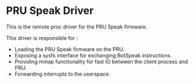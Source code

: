 PRU Speak Driver
=================

This is the remote proc driver for the PRU Speak firmware. 

This driver is responsible for :
* Loading the PRU Speak firmware on the PRU.
* Exposing a sysfs interface for exchanging BotSpeak instructions.
* Providing mmap functionality for fast IO between the client process and PRU.
* Forwarding interrupts to the userspace.
